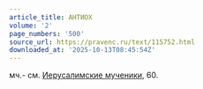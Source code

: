 ```yaml
---
article_title: АНТИОХ
volume: '2'
page_numbers: '500'
source_url: https://pravenc.ru/text/115752.html
downloaded_at: '2025-10-13T08:45:54Z'
---
```


мч.- см. [Иерусалимские мученики](<https://pravenc.ru/text/Иерусалимские мученики.html>), 60.

